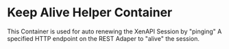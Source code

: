 # Keep Alive Helper Container

This Container is used for auto renewing the XenAPI Session by "pinging" A specified HTTP endpoint on the REST
Adaper to "alive" the session.
